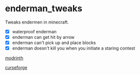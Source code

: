 # enderman_tweaks
Tweaks endermen in minecraft.


- [x] waterproof enderman
- [x] enderman can get hit by arrow
- [x] enderman can't pick up and place blocks
- [x] enderman doesn't kill you when you initiate a staring contest

[modrinth](https://modrinth.com/mod/enderman-tweaks)

[curseforge](https://legacy.curseforge.com/minecraft/mc-mods/enderman-tweaks)
